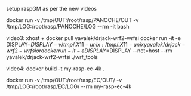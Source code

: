 

setup raspGM as per the new videos








docker run -v /tmp/OUT:/root/rasp/PANOCHE/OUT -v /tmp/LOG:/root/rasp/PANOCHE/LOG --rm -it bash

video3:
xhost +
docker pull yavalek/drjack-wrf2-wrfsi
docker run -it -e DISPLAY=$DISPLAY -v /tmp/.X11-unix:/tmp/.X11-unix yavalek/drjack-wrf2-wrfsi
or
docker run -it -e DISPLAY=$DISPLAY --net=host --rm  yavalek/drjack-wrf2-wrfsi
./wrf_tools

video4:
 docker build -t my-rasp-ec-4k .

docker run -v /tmp/OUT:/root/rasp/EC/OUT/ -v /tmp/LOG:/root/rasp/EC/LOG/  --rm my-rasp-ec-4k

